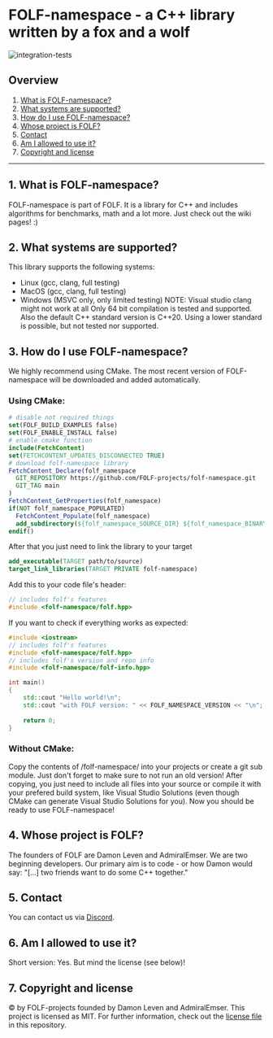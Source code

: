 # FOLF-namespace - a C++ library written by a fox and a wolf

![integration-tests](https://github.com/FOLF-projects/folf-namespace/workflows/integration-tests/badge.svg)

## Overview
1. [What is FOLF-namespace?](#1-what-is-folf-namespace)
2. [What systems are supported?](#2-what-systems-are-supported)
3. [How do I use FOLF-namespace?](#2-how-do-i-use-folf-namespace)
4. [Whose project is FOLF?](#3-whose-project-is-folf)
5. [Contact](#4-contact)
6. [Am I allowed to use it?](#5-am-i-allowed-to-use-it)
7. [Copyright and license](#6-copyright-and-license)

***

## 1. What is FOLF-namespace?
FOLF-namespace is part of FOLF. It is a library for C++ and includes algorithms for benchmarks, math and a lot more. Just check out the wiki pages! :)

## 2. What systems are supported?
This library supports the following systems:
- Linux (gcc, clang, full testing)
- MacOS (gcc, clang, full testing)
- Windows (MSVC only, only limited testing)
  NOTE: Visual studio clang might not work at all
Only 64 bit compilation is tested and supported. Also the default C++ standard version is C++20. Using a lower standard is possible, but not tested nor supported.

## 3. How do I use FOLF-namespace?
We highly recommend using CMake. The most recent version of FOLF-namespace will be downloaded and added automatically.

### Using CMake:
```cmake
# disable not required things
set(FOLF_BUILD_EXAMPLES false)
set(FOLF_ENABLE_INSTALL false)
# enable cmake function
include(FetchContent)
set(FETCHCONTENT_UPDATES_DISCONNECTED TRUE)
# download folf-namespace library
FetchContent_Declare(folf_namespace
  GIT_REPOSITORY https://github.com/FOLF-projects/folf-namespace.git
  GIT_TAG main
)
FetchContent_GetProperties(folf_namespace)
if(NOT folf_namespace_POPULATED)
  FetchContent_Populate(folf_namespace)
  add_subdirectory(${folf_namespace_SOURCE_DIR} ${folf_namespace_BINARY_DIR} EXCLUDE_FROM_ALL)
endif()
```
After that you just need to link the library to your target
```cmake
add_executable(TARGET path/to/source)
target_link_libraries(TARGET PRIVATE folf-namespace)
```
Add this to your code file's header:
```c++
// includes folf's features
#include <folf-namespace/folf.hpp>
```

If you want to check if everything works as expected:
```c++
#include <iostream>
// includes folf's features
#include <folf-namespace/folf.hpp>
// includes folf's version and repo info
#include <folf-namespace/folf-info.hpp>

int main()
{
    std::cout "Hello world!\n";
    std::cout "with FOLF version: " << FOLF_NAMESPACE_VERSION << "\n";
    
    return 0;
}
```

### Without CMake:
Copy the contents of /folf-namespace/ into your projects or create a git sub module. Just don't forget to make sure to not run an old version! After copying, you just need to include all files into your source or compile it with your prefered build system, like Visual Studio Solutions (even though CMake can generate Visual Studio Solutions for you). Now you should be ready to use FOLF-namespace!


## 4. Whose project is FOLF?
The founders of FOLF are Damon Leven and AdmiralEmser. We are two beginning developers. Our primary aim is to code - or how Damon would say: "[...] two friends want to do some C++ together."


## 5. Contact
You can contact us via [Discord](https://discord.gg/beKQ7j9gRp).


## 6. Am I allowed to use it?
Short version: Yes. But mind the license (see below)!


## 7. Copyright and license
© by FOLF-projects founded by Damon Leven and AdmiralEmser.
This project is licensed as MIT. For further information, check out the [license file](https://github.com/FOLF-projects/folf-namespace/blob/main/LICENSE) in this repository.

